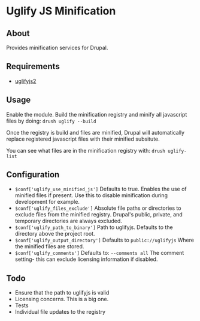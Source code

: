 # Uglify JS Minification

## About

Provides minification services for Drupal.

## Requirements

* [uglifyjs2](https://github.com/mishoo/UglifyJS2)

## Usage

Enable the module. Build the minification registry and minify all javascript files by doing:
```drush uglify --build```

Once the registry is build and files are minified, Drupal will automatically replace registered javascript files with their minified subsitute.

You can see what files are in the minification registry with:
```drush uglify-list```

## Configuration

* ```$conf['uglify_use_minified_js']``` Defaults to true. Enables the use of minified files if present. Use this to disable minification during development for example.
* ```$conf['uglify_files_exclude']``` Absolute file paths or directories to exclude files from the minified registry. Drupal's public, private, and temporary directories are always excluded.
* ```$conf['uglify_path_to_binary']``` Path to uglifyjs. Defaults to the directory above the project root.
* ```$conf['uglify_output_directory']``` Defaults to ```public://uglifyjs``` Where the minified files are stored.
* ```$conf['uglify_comments']``` Defaults to: ```--comments all``` The comment setting- this can exclude licensing information if disabled.

## Todo

* Ensure that the path to uglifyjs is valid
* Licensing concerns. This is a big one.
* Tests
* Individual file updates to the registry
